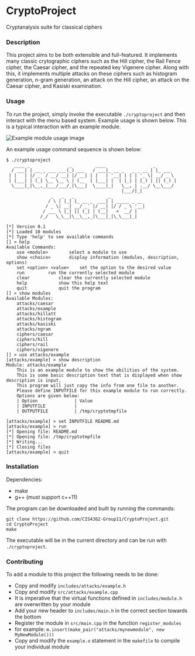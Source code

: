 # CryptoProject
Cryptanalysis suite for classical ciphers

### Description
This project aims to be both extensible and full-featured. It implements many classic crytographic ciphers such as the Hill cipher, the Rail Fence cipher, the Caesar cipher, and the repeated key Vigenere cipher. Along with this, it implements multiple attacks on these ciphers such as histogram generation, n-gram generation, an attack on the Hill cipher, an attack on the Caesar cipher, and Kasiski examination.

### Usage

To run the project, simply invoke the executable `./cryptoproject` and then interact with the menu based system. Example usage is shown below. This is a typical interaction with an example module.

![Example module usage image](/example.png?raw=true "Example module usage")

An example usage command sequence is shown below:
```
$ ./cryptoproject
   ____ _               _         ____                  _
  / ___| | __ _ ___ ___(_) ___   / ___|_ __ _   _ _ __ | |_ ___
 | |   | |/ _` / __/ __| |/ __| | |   | '__| | | | '_ \| __/ _ \
 | |___| | (_| \__ \__ \ | (__  | |___| |  | |_| | |_) | || (_) |
  \____|_|\__,_|___/___/_|\___|  \____|_|   \__, | .__/ \__\___/
                                            |___/|_|             
                 _   _   _             _             
                / \ | |_| |_ __ _  ___| | _____ _ __ 
               / _ \| __| __/ _` |/ __| |/ / _ \ '__|
              / ___ \ |_| || (_| | (__|   <  __/ |   
             /_/   \_\__|\__\__,_|\___|_|\_\___|_|   
                                                     
[*] Version 0.1
[*] Loaded 10 modules
[*] Type 'help' to see available commands
[] > help
Available Commands:
	use <module>		select a module to use
	show <choice>		display information (modules, description, options)
	set <option> <value>	set the option to the desired value
	run			run the currently selected module
	clear			clear the currently selected module
	help			show this help text
	quit			quit the program
[] > show modules
Available Modules:
	attacks/caesar
	attacks/example
	attacks/hillatt
	attacks/histogram
	attacks/kasiski
	attacks/ngram
	ciphers/caesar
	ciphers/hill
	ciphers/rail
	ciphers/vigenere
[] > use attacks/example
[attacks/example] > show description
Module: attacks/example
	This is an example module to show the abilities of the system.
	This is some basic description text that is displayed when show description is input.
	This program will just copy the info from one file to another.
	Please define INPUTFILE for this example module to run correctly.
	Options are given below:
	| Option              | Value
	| INPUTFILE           | 
	| OUTPUTFILE          | /tmp/cryptotmpfile

[attacks/example] > set INPUTFILE README.md 
[attacks/example] > run
[*] Opening file: README.md
[*] Opening file: /tmp/cryptotmpfile
[*] Writing...
[*] Closing files
[attacks/example] > quit
```

### Installation

Dependencies:
- make
- g++ (must support c++11)

The program can be downloaded and built by running the commands:
```
git clone https://github.com/CIS4362-Group11/CryptoProject.git
cd CryptoProject
make
```
The executable will be in the current directory and can be run with `./cryptoproject`.

### Contributing

To add a module to this project the following needs to be done:
- Copy and modify `includes/attacks/example.h`
- Copy and modify `src/attacks/example.cpp`
 - It is imperative that the virtual functions defined in `includes/module.h` are overwritten by your module
- Add your new header to `includes/main.h` in the correct section towards the bottom
- Register the module in `src/main.cpp` in the function `register_modules`
 - for example: `m.insert(make_pair("attacks/mynewmodule", new MyNewModule()))`
- Copy and modify the `example.o` statement in the `makefile` to compile your individual module
